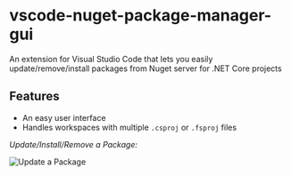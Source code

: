 # vscode-nuget-package-manager-gui

An extension for Visual Studio Code that lets you easily update/remove/install packages from Nuget server for .NET Core projects

## Features

- An easy user interface
- Handles workspaces with multiple `.csproj` or `.fsproj` files

*Update/Install/Remove a Package:*

![Update a Package](https://raw.githubusercontent.com/aliasadidev/vsocde-npm-gui/main/images/demo2.gif)
